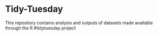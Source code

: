 # Tidy-Tuesday
This repository contains analysis and outputs of datasets made available through the R #tidytuesday project

